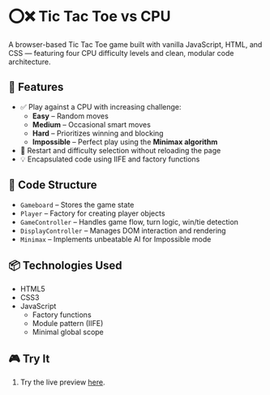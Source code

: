 # ⭕❌ Tic Tac Toe vs CPU

A browser-based Tic Tac Toe game built with vanilla JavaScript, HTML, and CSS — featuring four CPU difficulty levels and clean, modular code architecture.

## 🧠 Features

- ✅ Play against a CPU with increasing challenge:
  - **Easy** – Random moves
  - **Medium** – Occasional smart moves
  - **Hard** – Prioritizes winning and blocking
  - **Impossible** – Perfect play using the **Minimax algorithm**
- 🔁 Restart and difficulty selection without reloading the page
- 💡 Encapsulated code using IIFE and factory functions

## 🧩 Code Structure

* `Gameboard` – Stores the game state  
* `Player` – Factory for creating player objects  
* `GameController` – Handles game flow, turn logic, win/tie detection  
* `DisplayController` – Manages DOM interaction and rendering  
* `Minimax` – Implements unbeatable AI for Impossible mode  

## 📦 Technologies Used

- HTML5
- CSS3
- JavaScript
  - Factory functions
  - Module pattern (IIFE)
  - Minimal global scope

## 🎮 Try It

1. Try the live preview [here]().
